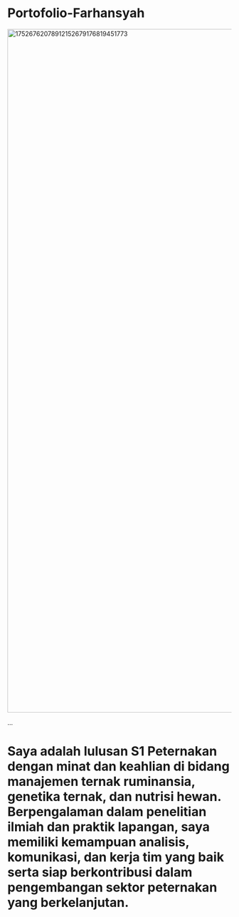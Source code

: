 # Portofolio-Farhansyah

<img width="1024" height="1536" alt="17526762078912152679176819451773" src="https://github.com/user-attachments/assets/43d5a982-88fe-4270-a40c-29d7924d2f6d" />

...
# Saya adalah lulusan S1 Peternakan dengan minat dan keahlian di bidang manajemen ternak ruminansia, genetika ternak, dan nutrisi hewan. Berpengalaman dalam penelitian ilmiah dan praktik lapangan, saya memiliki kemampuan analisis, komunikasi, dan kerja tim yang baik serta siap berkontribusi dalam pengembangan sektor peternakan yang berkelanjutan.
